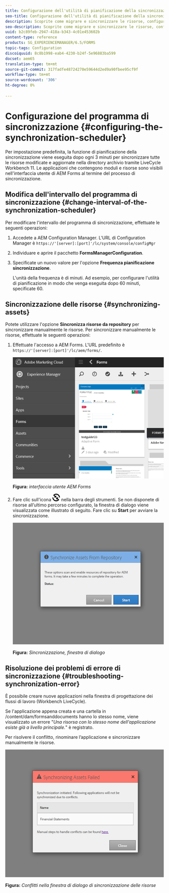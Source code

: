 ```yaml
---
title: Configurazione dell'utilità di pianificazione della sincronizzazione
seo-title: Configurazione dell'utilità di pianificazione della sincronizzazione
description: Scoprite come migrare e sincronizzare le risorse, configurare l’utilità di pianificazione della sincronizzazione e utilizzare le cartelle per disporre le risorse.
seo-description: Scoprite come migrare e sincronizzare le risorse, configurare l’utilità di pianificazione della sincronizzazione e utilizzare le cartelle per disporre le risorse.
uuid: b2c89feb-2947-418a-b343-4c01e453602b
content-type: reference
products: SG_EXPERIENCEMANAGER/6.5/FORMS
topic-tags: Configuration
discoiquuid: 8c8b1998-eab4-4230-b24f-5e96883ba599
docset: aem65
translation-type: tm+mt
source-git-commit: 317fadfe48724270e59644d2ed9a90fbee95cf9f
workflow-type: tm+mt
source-wordcount: '306'
ht-degree: 0%

---
```



# Configurazione del programma di sincronizzazione {#configuring-the-synchronization-scheduler}

Per impostazione predefinita, la funzione di pianificazione della sincronizzazione viene eseguita dopo ogni 3 minuti per sincronizzare tutte le risorse modificate e aggiornate nella directory archivio tramite LiveCycle Workbench 11. Le applicazioni che contengono moduli e risorse sono visibili nell&#39;interfaccia utente  di AEM Forms al termine del processo di sincronizzazione.

## Modifica dell&#39;intervallo del programma di sincronizzazione {#change-interval-of-the-synchronization-scheduler}

Per modificare l&#39;intervallo del programma di sincronizzazione, effettuate le seguenti operazioni:

1. Accedete a AEM Configuration Manager. L&#39;URL di Configuration Manager è `https://'[server]:[port]'/lc/system/console/configMgr`

1. Individuare e aprire il pacchetto **FormsManagerConfiguration**.

1. Specificate un nuovo valore per l&#39;opzione **Frequenza pianificazione sincronizzazione**.

   L&#39;unità della frequenza è di minuti. Ad esempio, per configurare l&#39;utilità di pianificazione in modo che venga eseguita dopo 60 minuti, specificate 60.

## Sincronizzazione delle risorse {#synchronizing-assets}

Potete utilizzare l&#39;opzione **Sincronizza risorse da repository** per sincronizzare manualmente le risorse. Per sincronizzare manualmente le risorse, effettuate le seguenti operazioni:

1. Effettuate l&#39;accesso a  AEM Forms. L&#39;URL predefinito è `https://'[server]:[port]'/lc/aem/forms/`.

   ![Interfaccia utente  AEM Forms](assets/aem_forms_ui.png)

   **Figura:** *interfaccia utente AEM Forms*

1. Fare clic sull&#39;icona ![aem6forms_sync](assets/aem6forms_sync.png) nella barra degli strumenti. Se non disponete di risorse all’ultimo percorso configurato, la finestra di dialogo viene visualizzata come illustrato di seguito. Fare clic su **Start** per avviare la sincronizzazione.

   ![Finestra di dialogo Sincronizzazione](assets/migrate-and-syncronize.png)

   **Figura:** *Sincronizzazione, finestra di dialogo*

## Risoluzione dei problemi di errore di sincronizzazione {#troubleshooting-synchronization-error}

È possibile creare nuove applicazioni nella finestra di progettazione dei flussi di lavoro (Workbench LiveCycle).

Se l&#39;applicazione appena creata e una cartella in /content/dam/formsanddocuments hanno lo stesso nome, viene visualizzato un errore &quot;*Una risorsa con lo stesso nome dell&#39;applicazione esiste già a livello principale.*&quot; è registrato.

Per risolvere il conflitto, rinominare l’applicazione e sincronizzare manualmente le risorse.

![Conflitti nella finestra di dialogo di sincronizzazione delle risorse](assets/sync-conflict.png)

**Figura:** *Conflitti nella finestra di dialogo di sincronizzazione delle risorse*
